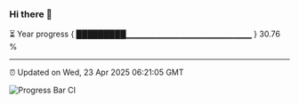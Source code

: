 ### Hi there 👋

⏳ Year progress { █████████▁▁▁▁▁▁▁▁▁▁▁▁▁▁▁▁▁▁▁▁▁ } 30.76 %

---

⏰ Updated on Wed, 23 Apr 2025 06:21:05 GMT

![Progress Bar CI](https://github.com/liununu/liununu/workflows/Progress%20Bar%20CI/badge.svg)
